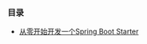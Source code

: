 ### 目录
* [从零开始开发一个Spring Boot Starter](https://github.com/liushiping/examples/tree/master/es-spring-boot-starter)
